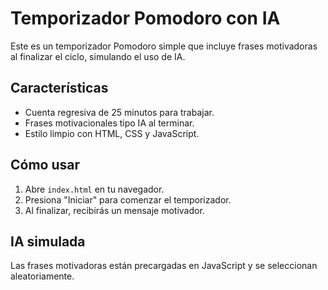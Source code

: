 # Temporizador Pomodoro con IA

Este es un temporizador Pomodoro simple que incluye frases motivadoras al finalizar el ciclo, simulando el uso de IA.

## Características

- Cuenta regresiva de 25 minutos para trabajar.
- Frases motivacionales tipo IA al terminar.
- Estilo limpio con HTML, CSS y JavaScript.

## Cómo usar

1. Abre `index.html` en tu navegador.
2. Presiona "Iniciar" para comenzar el temporizador.
3. Al finalizar, recibirás un mensaje motivador.

## IA simulada

Las frases motivadoras están precargadas en JavaScript y se seleccionan aleatoriamente.
